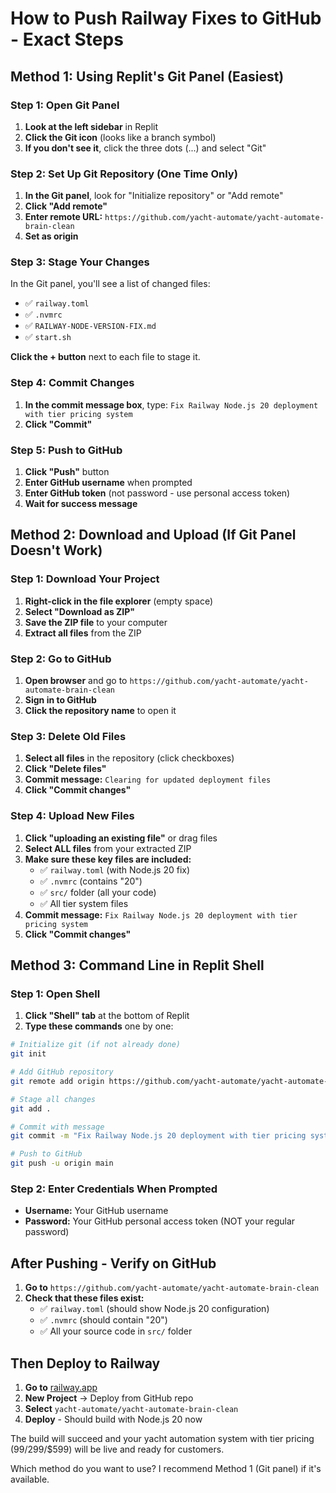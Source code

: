 # How to Push Railway Fixes to GitHub - Exact Steps

## Method 1: Using Replit's Git Panel (Easiest)

### Step 1: Open Git Panel
1. **Look at the left sidebar** in Replit
2. **Click the Git icon** (looks like a branch symbol)
3. **If you don't see it**, click the three dots (...) and select "Git"

### Step 2: Set Up Git Repository (One Time Only)
1. **In the Git panel**, look for "Initialize repository" or "Add remote"
2. **Click "Add remote"**
3. **Enter remote URL:** `https://github.com/yacht-automate/yacht-automate-brain-clean`
4. **Set as origin**

### Step 3: Stage Your Changes
In the Git panel, you'll see a list of changed files:
- ✅ `railway.toml`
- ✅ `.nvmrc`  
- ✅ `RAILWAY-NODE-VERSION-FIX.md`
- ✅ `start.sh`

**Click the + button** next to each file to stage it.

### Step 4: Commit Changes
1. **In the commit message box**, type:
   `Fix Railway Node.js 20 deployment with tier pricing system`
2. **Click "Commit"**

### Step 5: Push to GitHub
1. **Click "Push"** button
2. **Enter GitHub username** when prompted
3. **Enter GitHub token** (not password - use personal access token)
4. **Wait for success message**

## Method 2: Download and Upload (If Git Panel Doesn't Work)

### Step 1: Download Your Project
1. **Right-click in the file explorer** (empty space)
2. **Select "Download as ZIP"**
3. **Save the ZIP file** to your computer
4. **Extract all files** from the ZIP

### Step 2: Go to GitHub
1. **Open browser** and go to `https://github.com/yacht-automate/yacht-automate-brain-clean`
2. **Sign in to GitHub**
3. **Click the repository name** to open it

### Step 3: Delete Old Files
1. **Select all files** in the repository (click checkboxes)
2. **Click "Delete files"** 
3. **Commit message:** `Clearing for updated deployment files`
4. **Click "Commit changes"**

### Step 4: Upload New Files
1. **Click "uploading an existing file"** or drag files
2. **Select ALL files** from your extracted ZIP
3. **Make sure these key files are included:**
   - ✅ `railway.toml` (with Node.js 20 fix)
   - ✅ `.nvmrc` (contains "20")
   - ✅ `src/` folder (all your code)
   - ✅ All tier system files
4. **Commit message:** `Fix Railway Node.js 20 deployment with tier pricing system`
5. **Click "Commit changes"**

## Method 3: Command Line in Replit Shell

### Step 1: Open Shell
1. **Click "Shell" tab** at the bottom of Replit
2. **Type these commands** one by one:

```bash
# Initialize git (if not already done)
git init

# Add GitHub repository
git remote add origin https://github.com/yacht-automate/yacht-automate-brain-clean.git

# Stage all changes
git add .

# Commit with message
git commit -m "Fix Railway Node.js 20 deployment with tier pricing system"

# Push to GitHub
git push -u origin main
```

### Step 2: Enter Credentials When Prompted
- **Username:** Your GitHub username
- **Password:** Your GitHub personal access token (NOT your regular password)

## After Pushing - Verify on GitHub

1. **Go to** `https://github.com/yacht-automate/yacht-automate-brain-clean`
2. **Check that these files exist:**
   - ✅ `railway.toml` (should show Node.js 20 configuration)
   - ✅ `.nvmrc` (should contain "20")
   - ✅ All your source code in `src/` folder

## Then Deploy to Railway

1. **Go to** [railway.app](https://railway.app)
2. **New Project** → Deploy from GitHub repo
3. **Select** `yacht-automate/yacht-automate-brain-clean`
4. **Deploy** - Should build with Node.js 20 now

The build will succeed and your yacht automation system with tier pricing ($99/$299/$599) will be live and ready for customers.

Which method do you want to use? I recommend Method 1 (Git panel) if it's available.
